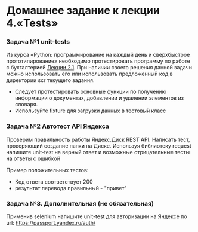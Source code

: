 # Домашнее задание к лекции 4.«Tests»

### Задача №1 unit-tests
Из курса «Python: программирование на каждый день и сверхбыстрое прототипирование» необходимо протестировать программу по работе с бухгалтерией [Лекции 2.1](https://github.com/netology-code/py-homework-basic/tree/master/2.1.functions).
При наличии своего решения данной задачи можно использовать его или использовать предложенный код в директории scr текущего задания.

* Следует протестировать основные функции по получению информации о документах, добавлении и удалении элементов из словаря.
* Используйте fixture для загрузки данных в тестовый класс

### Задача №2 Автотест API Яндекса
Проверим правильность работы Яндекс.Диск REST API. Написать тест, проверяющий создание папки на Диске.
Используя библиотеку request напишите unit-test на верный ответ и возможные отрицательные тесты на ответы с ошибкой

Пример положительных тестов:
* Код ответа соответствует 200
* результат перевода правильный - "привет"

### Задача №3. Дополнительная (не обязательная)
Применив selenium напишите unit-test для авторизации на Яндексе по url: https://passport.yandex.ru/auth/